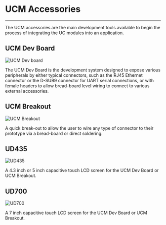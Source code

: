 # UCM Accessories
---
The UCM accessories are the main development tools available to begin the process of integrating the UC modules into an application.

## UCM Dev Board
![UCM Dev board](images/ucm_dev_board.jpg)

The UCM Dev Board is the development system designed to expose various peripherals by either typical connectors, such as the RJ45 Ethernet connector or the D-SUB9 connector for UART serial connections, or with female headers to allow bread-board level wiring to connect to various external accessories.

## UCM Breakout
![UCM Breakout](images/ucm_breakout.jpg)

A quick break-out to allow the user to wire any type of connector to their prototype via a bread-board or direct soldering.

## UD435
![UD435](images/ud435.jpg)

A 4.3 inch or 5 inch capacitive touch LCD screen for the UCM Dev Board or UCM Breakout.

## UD700
![UD700](images/ud700.jpg)

A 7 inch capacitive touch LCD screen for the UCM Dev Board or UCM Breakout.

